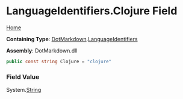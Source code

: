 # LanguageIdentifiers\.Clojure Field

[Home](../../../README.md)

**Containing Type**: [DotMarkdown](../../README.md)\.[LanguageIdentifiers](../README.md)

**Assembly**: DotMarkdown\.dll

```csharp
public const string Clojure = "clojure"
```

### Field Value

System\.[String](https://docs.microsoft.com/en-us/dotnet/api/system.string)
